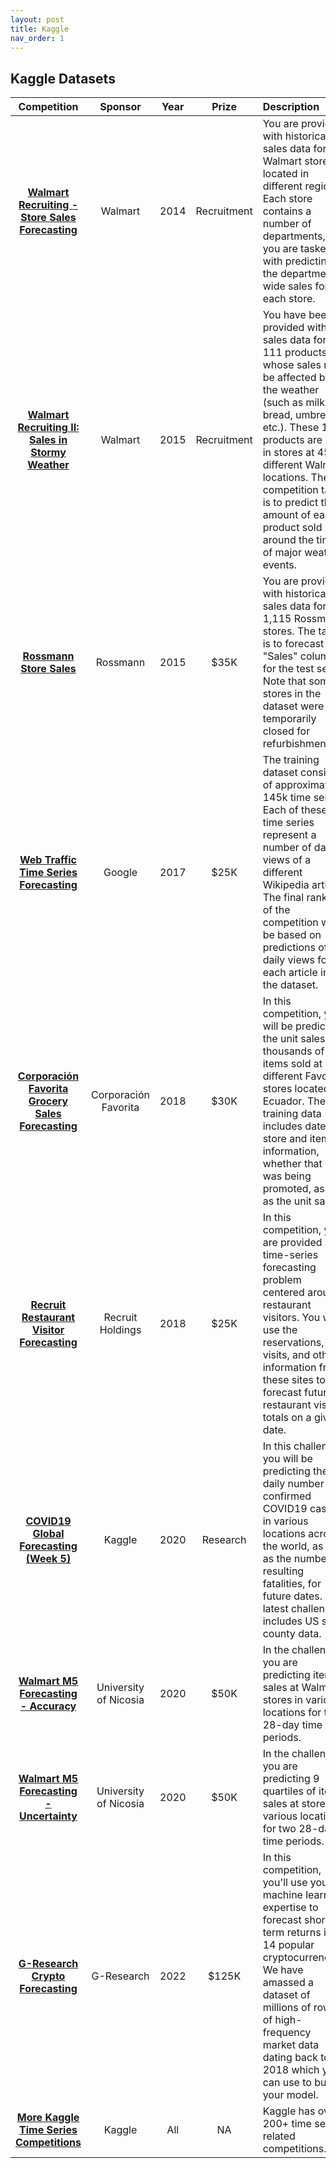 ```yaml
---
layout: post
title: Kaggle
nav_order: 1
---
```


## Kaggle Datasets

|Competition |Sponsor |Year |Prize |Description|
|:--:|:--:|:--:|:--:|:--|
|**[Walmart Recruiting - Store Sales Forecasting]** |Walmart |2014 |Recruitment |You are provided with historical sales data for 45 Walmart stores located in different regions. Each store contains a number of departments, and you are tasked with predicting the department-wide sales for each store.|
|**[Walmart Recruiting II: Sales in Stormy Weather]**|Walmart|2015|Recruitment|You have been provided with sales data for 111 products whose sales may be affected by the weather (such as milk, bread, umbrellas, etc.). These 111 products are sold in stores at 45 different Walmart locations. The competition task is to predict the amount of each product sold around the time of major weather events. |
|**[Rossmann Store Sales]**|Rossmann|2015|$35K|You are provided with historical sales data for 1,115 Rossmann stores. The task is to forecast the "Sales" column for the test set. Note that some stores in the dataset were temporarily closed for refurbishment.|
|**[Web Traffic Time Series Forecasting]**|Google|2017|$25K|The training dataset consists of approximately 145k time series. Each of these time series represent a number of daily views of a different Wikipedia article. The final ranking of the competition will be based on predictions of daily views for each article in the dataset.|
|**[Corporación Favorita Grocery Sales Forecasting]**|Corporación Favorita|2018|$30K|In this competition, you will be predicting the unit sales for thousands of items sold at different Favorita stores located in Ecuador. The training data includes dates, store and item information, whether that item was being promoted, as well as the unit sales. |
|**[Recruit Restaurant Visitor Forecasting]**|Recruit Holdings|2018|$25K|In this competition, you are provided a time-series forecasting problem centered around restaurant visitors. You will use the reservations, visits, and other information from these sites to forecast future restaurant visitor totals on a given date. |
|**[COVID19 Global Forecasting (Week 5)]**|Kaggle|2020|Research|In this challenge, you will be predicting the daily number of confirmed COVID19 cases in various locations across the world, as well as the number of resulting fatalities, for future dates. This latest challenge includes US state county data.|
|**[Walmart M5 Forecasting - Accuracy]**|University of Nicosia|2020|$50K|In the challenge, you are predicting item sales at Walmart stores in various locations for two 28-day time periods.|
|**[Walmart M5 Forecasting - Uncertainty]**|University of Nicosia|2020 |$50K|In the challenge, you are predicting 9 quartiles of item sales at stores in various locations for two 28-day time periods.|
|**[G-Research Crypto Forecasting]**|G-Research|2022|$125K|In this competition, you'll use your machine learning expertise to forecast short term returns in 14 popular cryptocurrencies. We have amassed a dataset of millions of rows of high-frequency market data dating back to 2018 which you can use to build your model. |
|**[More Kaggle Time Series Competitions]**|Kaggle|All|NA|Kaggle has over 200+ time series related competitions.|

[Walmart Recruiting - Store Sales Forecasting]: https://www.kaggle.com/competitions/walmart-recruiting-store-sales-forecasting/overview
[Walmart Recruiting II: Sales in Stormy Weather]: https://www.kaggle.com/c/walmart-recruiting-sales-in-stormy-weather
[Rossmann Store Sales]: https://www.kaggle.com/c/rossmann-store-sales
[Web Traffic Time Series Forecasting]: https://www.kaggle.com/c/web-traffic-time-series-forecasting
[Corporación Favorita Grocery Sales Forecasting]: https://www.kaggle.com/c/favorita-grocery-sales-forecasting
[Recruit Restaurant Visitor Forecasting]: https://www.kaggle.com/c/recruit-restaurant-visitor-forecasting
[COVID19 Global Forecasting (Week 5)]: https://www.kaggle.com/competitions/covid19-global-forecasting-week-5/overview
[Walmart M5 Forecasting - Accuracy]: https://www.kaggle.com/competitions/m5-forecasting-accuracy/overview
[Walmart M5 Forecasting - Uncertainty]: https://www.kaggle.com/competitions/m5-forecasting-uncertainty
[G-Research Crypto Forecasting]: https://www.kaggle.com/competitions/g-research-crypto-forecasting/overview 
[More Kaggle Time Series Competitions]: https://www.kaggle.com/search?q=time+series+in%3Acompetitions

